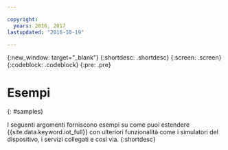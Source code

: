```yaml
---

copyright:
  years: 2016, 2017
lastupdated: "2016-10-19"

---
```


{:new_window: target="_blank"}
{:shortdesc: .shortdesc}
{:screen: .screen}
{:codeblock: .codeblock}
{:pre: .pre}

# Esempi
{: #samples}

I seguenti argomenti forniscono esempi su come puoi estendere {{site.data.keyword.iot_full}} con ulteriori funzionalità come i simulatori del dispositivo, i servizi collegati e così via.
{:shortdesc}
